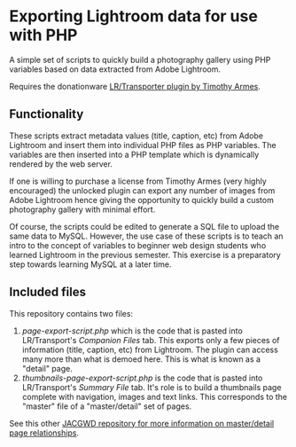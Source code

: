 # Exporting Lightroom data for use with PHP

A simple set of scripts to quickly build a photography gallery using PHP variables based on data extracted from Adobe Lightroom.

Requires the donationware [LR/Transporter plugin by Timothy Armes](http://www.photographers-toolbox.com/products/lrtransporter.php).

## Functionality

These scripts extract metadata values (title, caption, etc) from Adobe Lightroom and insert them into individual PHP files as PHP variables. The variables are then inserted into a PHP template which is dynamically rendered by the web server.

If one is willing to purchase a license from Timothy Armes (very highly encouraged) the unlocked plugin can export any number of images from Adobe Lightroom hence giving the opportunity to quickly build a custom photography gallery with minimal effort.

Of course, the scripts could be edited to generate a SQL file to upload the same data to MySQL. However, the use case of these scripts is to teach an intro to the concept of variables to beginner web design students who learned Lightroom in the previous semester. This exercise is a preparatory step towards learning MySQL at a later time.


## Included files

This repository contains two files:

1. *page-export-script.php* which is the code that is pasted into LR/Transport's *Companion Files* tab. This exports only a few pieces of information (title, caption, etc) from Lightroom. The plugin can access many more than what is demoed here. This is what is known as a "detail" page.
2. *thumbnails-page-export-script.php* is the code that is pasted into LR/Transport's *Summary File* tab. It's role is to build a thumbnails page complete with navigation, images and text links. This corresponds to the "master" file of a "master/detail" set of pages.

See this other [JACGWD repository for more information on master/detail page relationships](https://github.com/JACGWD/Basic-HTML).
